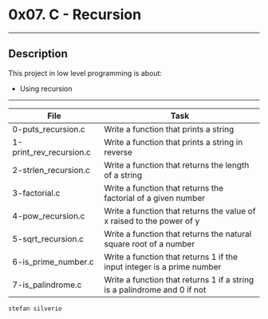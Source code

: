 # 0x07. C - Recursion
---
## Description

This project in low level programming is about:
* Using recursion

---
File|Task
---|---
0-puts_recursion.c | Write a function that prints a string
1-print_rev_recursion.c | Write a function that prints a string in reverse
2-strlen_recursion.c | Write a function that returns the length of a string
3-factorial.c | Write a function that returns the factorial of a given number
4-pow_recursion.c | Write a function that returns the value of x raised to the power of y
5-sqrt_recursion.c | Write a function that returns the natural square root of a number
6-is_prime_number.c | Write a function that returns 1 if the input integer is a prime number
7-is_palindrome.c | Write a function that returns 1 if a string is a palindrome and 0 if not

`stefan silverio`